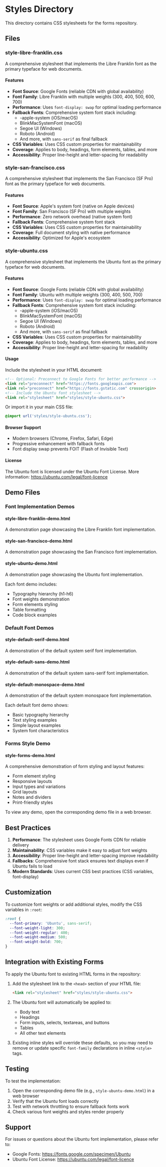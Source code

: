 # Styles Directory

This directory contains CSS stylesheets for the forms repository.

## Files

### style-libre-franklin.css

A comprehensive stylesheet that implements the Libre Franklin font as the primary typeface for web documents.

#### Features

- **Font Source**: Google Fonts (reliable CDN with global availability)
- **Font Family**: Libre Franklin with multiple weights (300, 400, 500, 600, 700)
- **Performance**: Uses `font-display: swap` for optimal loading performance
- **Fallback Fonts**: Comprehensive system font stack including:
  - -apple-system (iOS/macOS)
  - BlinkMacSystemFont (macOS)
  - Segoe UI (Windows)
  - Roboto (Android)
  - And more, with `sans-serif` as final fallback
- **CSS Variables**: Uses CSS custom properties for maintainability
- **Coverage**: Applies to body, headings, form elements, tables, and more
- **Accessibility**: Proper line-height and letter-spacing for readability

### style-san-francisco.css

A comprehensive stylesheet that implements the San Francisco (SF Pro) font as the primary typeface for web documents.

#### Features

- **Font Source**: Apple's system font (native on Apple devices)
- **Font Family**: San Francisco (SF Pro) with multiple weights
- **Performance**: Zero network overhead (native system font)
- **Fallback Fonts**: Comprehensive system font stack
- **CSS Variables**: Uses CSS custom properties for maintainability
- **Coverage**: Full document styling with native performance
- **Accessibility**: Optimized for Apple's ecosystem

### style-ubuntu.css

A comprehensive stylesheet that implements the Ubuntu font as the primary typeface for web documents.

#### Features

- **Font Source**: Google Fonts (reliable CDN with global availability)
- **Font Family**: Ubuntu with multiple weights (300, 400, 500, 700)
- **Performance**: Uses `font-display: swap` for optimal loading performance
- **Fallback Fonts**: Comprehensive system font stack including:
  - -apple-system (iOS/macOS)
  - BlinkMacSystemFont (macOS)
  - Segoe UI (Windows)
  - Roboto (Android)
  - And more, with `sans-serif` as final fallback
- **CSS Variables**: Uses CSS custom properties for maintainability
- **Coverage**: Applies to body, headings, form elements, tables, and more
- **Accessibility**: Proper line-height and letter-spacing for readability

#### Usage

Include the stylesheet in your HTML document:

```html
<!-- Optional: Preconnect to Google Fonts for better performance -->
<link rel="preconnect" href="https://fonts.googleapis.com">
<link rel="preconnect" href="https://fonts.gstatic.com" crossorigin>
<!-- Include the Ubuntu font stylesheet -->
<link rel="stylesheet" href="styles/style-ubuntu.css">
```

Or import it in your main CSS file:

```css
@import url('styles/style-ubuntu.css');
```

#### Browser Support

- Modern browsers (Chrome, Firefox, Safari, Edge)
- Progressive enhancement with fallback fonts
- Font display swap prevents FOIT (Flash of Invisible Text)

#### License

The Ubuntu font is licensed under the Ubuntu Font License.
More information: https://ubuntu.com/legal/font-licence

## Demo Files

### Font Implementation Demos

#### style-libre-franklin-demo.html
A demonstration page showcasing the Libre Franklin font implementation.

#### style-san-francisco-demo.html
A demonstration page showcasing the San Francisco font implementation.

#### style-ubuntu-demo.html
A demonstration page showcasing the Ubuntu font implementation.

Each font demo includes:
- Typography hierarchy (h1-h6)
- Font weights demonstration
- Form elements styling
- Table formatting
- Code block examples

### Default Font Demos

#### style-default-serif-demo.html
A demonstration of the default system serif font implementation.

#### style-default-sans-demo.html
A demonstration of the default system sans-serif font implementation.

#### style-default-monospace-demo.html
A demonstration of the default system monospace font implementation.

Each default font demo shows:
- Basic typography hierarchy
- Text styling examples
- Simple layout examples
- System font characteristics

### Forms Style Demo

#### style-forms-demo.html
A comprehensive demonstration of form styling and layout features:
- Form element styling
- Responsive layouts
- Input types and variations
- Grid layouts
- Notes and dividers
- Print-friendly styles

To view any demo, open the corresponding demo file in a web browser.

## Best Practices

1. **Performance**: The stylesheet uses Google Fonts CDN for reliable delivery
2. **Maintainability**: CSS variables make it easy to adjust font weights
3. **Accessibility**: Proper line-height and letter-spacing improve readability
4. **Fallbacks**: Comprehensive font stack ensures text displays even if Ubuntu fails to load
5. **Modern Standards**: Uses current CSS best practices (CSS variables, font-display)

## Customization

To customize font weights or add additional styles, modify the CSS variables in `:root`:

```css
:root {
  --font-primary: 'Ubuntu', sans-serif;
  --font-weight-light: 300;
  --font-weight-regular: 400;
  --font-weight-medium: 500;
  --font-weight-bold: 700;
}
```

## Integration with Existing Forms

To apply the Ubuntu font to existing HTML forms in the repository:

1. Add the stylesheet link to the `<head>` section of your HTML file:
   ```html
   <link rel="stylesheet" href="styles/style-ubuntu.css">
   ```

2. The Ubuntu font will automatically be applied to:
   - Body text
   - Headings
   - Form inputs, selects, textareas, and buttons
   - Tables
   - All other text elements

3. Existing inline styles will override these defaults, so you may need to
   remove or update specific `font-family` declarations in inline `<style>` tags.

## Testing

To test the implementation:

1. Open the corresponding demo file (e.g., `style-ubuntu-demo.html`) in a web browser
2. Verify that the Ubuntu font loads correctly
3. Test with network throttling to ensure fallback fonts work
4. Check various font weights and styles render properly

## Support

For issues or questions about the Ubuntu font implementation, please refer to:
- Google Fonts: https://fonts.google.com/specimen/Ubuntu
- Ubuntu Font License: https://ubuntu.com/legal/font-licence
